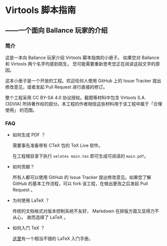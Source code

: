 #  Virtools 脚本指南
## ——一个面向 Ballance 玩家的介绍

### 简介

这是一本向 Ballance 玩家介绍 Virtools 脚本指南的小册子。
如果您对 Ballance 和 Virtools 两个名字均感到陌生，
您可能需要重新思考您正在阅读这段文字的原因。

这本小册子是一个开放的工程。欢迎任何人使用 GitHub 上的 Issue Tracker
提出修改意见，或者发起 Pull Request 进行直接的修订。

整个工程采用 CC BY-SA 4.0 协议授权。截图等材料中包含 Virtools S.A. (3DVIA)
所持著作权的部分。本工程的作者相信这些材料用于该工程中属于「合理使用」
的范围。

### FAQ

- 如何生成 PDF ？

  需要事先准备带有 CTeX 包的 TeX Live 软件。

  在工程根目录下执行 `xelatex main.tex` 即可生成可阅读的 `main.pdf`。

- 如何贡献？

  所有人都可以使用 GitHub 的 Issue Tracker 提出修改意见。如果您了解 GitHub
  的基本工作流程，可以 fork 该工程，在做出更改之后发起 Pull Request 。

- 为何使用 LaTeX ？

  传统的文档格式对版本控制系统不友好， Markdown 在排版方面又显得力不从心，
  故而选择了 LaTeX 。

- 如何入门 TeX ？
  
  [这里](https://zh.wikibooks.org/wiki/LaTeX)有一个相当不错的 LaTeX
  入门手册。

